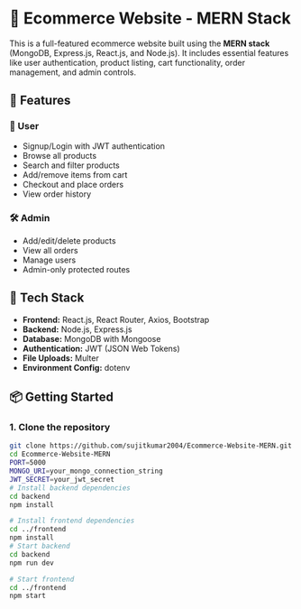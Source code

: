 # 🛒 Ecommerce Website - MERN Stack

This is a full-featured ecommerce website built using the **MERN stack** (MongoDB, Express.js, React.js, and Node.js). It includes essential features like user authentication, product listing, cart functionality, order management, and admin controls.

## 🚀 Features

### 👤 User
- Signup/Login with JWT authentication
- Browse all products
- Search and filter products
- Add/remove items from cart
- Checkout and place orders
- View order history

### 🛠️ Admin
- Add/edit/delete products
- View all orders
- Manage users
- Admin-only protected routes

## 🧰 Tech Stack

- **Frontend:** React.js, React Router, Axios, Bootstrap
- **Backend:** Node.js, Express.js
- **Database:** MongoDB with Mongoose
- **Authentication:** JWT (JSON Web Tokens)
- **File Uploads:** Multer
- **Environment Config:** dotenv


## 📦 Getting Started

### 1. Clone the repository

```bash
git clone https://github.com/sujitkumar2004/Ecommerce-Website-MERN.git
cd Ecommerce-Website-MERN
PORT=5000
MONGO_URI=your_mongo_connection_string
JWT_SECRET=your_jwt_secret
# Install backend dependencies
cd backend
npm install

# Install frontend dependencies
cd ../frontend
npm install
# Start backend
cd backend
npm run dev

# Start frontend
cd ../frontend
npm start


